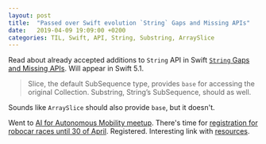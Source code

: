 ```yaml
---
layout: post
title:  "Passed over Swift evolution `String` Gaps and Missing APIs"
date:   2019-04-09 19:09:00 +0200
categories: TIL, Swift, API, String, Substring, ArraySlice
---
```

Read about already accepted additions to `String` API in Swift [`String` Gaps and Missing APIs](https://github.com/apple/swift-evolution/blob/master/proposals/0248-string-gaps-missing-apis.md). Will appear in Swift 5.1.

> Slice, the default SubSequence type, provides `base` for accessing the original Collection. Substring, String’s SubSequence, should as well.

Sounds like `ArraySlice` should also provide `base`, but it doesn't.

Went to [AI for Autonomous Mobility meetup](http://deep-berlin.ai/ai-for-autonomous-mobility-meetup/). There's time for [registration for robocar races until 30 of April](https://deepberlin.typeform.com/to/EAPTe6). Registered. Interesting link with [resources](http://deep-berlin.ai/2018/03/13/robocarsresources/).
